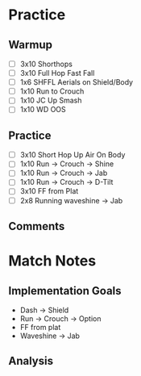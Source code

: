 # Practice
## Warmup
- [ ] 3x10 Shorthops
- [ ] 3x10 Full Hop Fast Fall
- [ ] 1x6 SHFFL Aerials on Shield/Body
- [ ] 1x10 Run to Crouch
- [ ] 1x10 JC Up Smash
- [ ] 1x10 WD OOS
## Practice
- [ ] 3x10 Short Hop Up Air On Body
- [ ] 1x10 Run -> Crouch -> Shine
- [ ] 1x10 Run -> Crouch -> Jab
- [ ] 1x10 Run -> Crouch -> D-Tilt
- [ ] 3x10 FF from Plat
- [ ] 2x8 Running waveshine -> Jab
## Comments

# Match Notes
## Implementation Goals
- Dash -> Shield
- Run -> Crouch -> Option
- FF from plat
- Waveshine -> Jab
## Analysis
